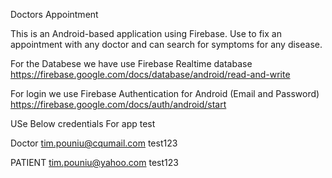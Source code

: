 Doctors Appointment

This is an Android-based application using Firebase. Use to fix an appointment with any doctor and can search for symptoms for any disease.

For the Databese we have use Firebase Realtime database
https://firebase.google.com/docs/database/android/read-and-write

For login we use Firebase Authentication for Android (Email and Password)
https://firebase.google.com/docs/auth/android/start

USe Below credentials For app test

Doctor
tim.pouniu@cqumail.com
test123

PATIENT
tim.pouniu@yahoo.com
test123

